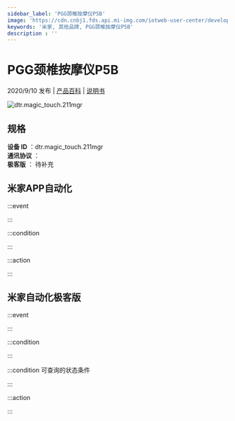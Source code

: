 ```yaml
---
sidebar_label: 'PGG颈椎按摩仪P5B'
image: 'https://cdn.cnbj1.fds.api.mi-img.com/iotweb-user-center/developer_1679047766818TnaOSIUT.png?GalaxyAccessKeyId=AKVGLQWBOVIRQ3XLEW&Expires=9223372036854775807&Signature=rIIiRDFOcjKhCUY60hE/Rfqnp8Y='
keywords: '米家, 其他品牌, PGG颈椎按摩仪P5B'
description : ''
---
```

# PGG颈椎按摩仪P5B

2020/9/10 发布 | [产品百科](https://home.mi.com/webapp/content/baike/product/index.html?model=dtr.magic_touch.211mgr/) | [说明书](https://home.mi.com/views/introduction.html?model=dtr.magic_touch.211mgr&region=cn)

![dtr.magic_touch.211mgr](https://cdn.cnbj1.fds.api.mi-img.com/iotweb-user-center/developer_1679047766818TnaOSIUT.png?GalaxyAccessKeyId=AKVGLQWBOVIRQ3XLEW&Expires=9223372036854775807&Signature=rIIiRDFOcjKhCUY60hE/Rfqnp8Y=)

## 规格  
> 
**设备 ID** ：dtr.magic_touch.211mgr  
**通讯协议** ：  
**极客版**  ： 待补充 


## 米家APP自动化  

:::event  

:::

:::condition  

:::

:::action   

:::

## 米家自动化极客版  

:::event  

:::

:::condition  

:::

:::condition 可查询的状态条件  

:::

:::action  

:::

        
